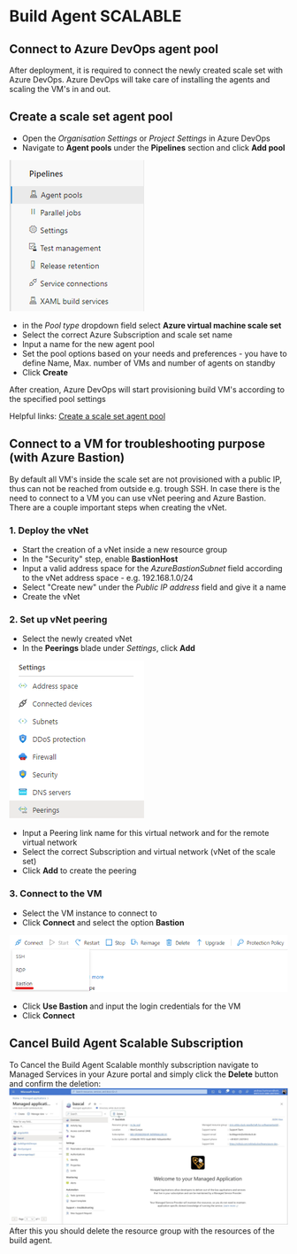 # Build Agent SCALABLE

## Connect to Azure DevOps agent pool

After deployment, it is required to connect the newly created scale set with Azure DevOps. Azure DevOps will take care of installing the agents and scaling the VM's in and out.

## Create a scale set agent pool

- Open the *Organisation Settings* or *Project Settings* in Azure DevOps
- Navigate to **Agent pools** under the **Pipelines** section and click **Add pool**

![agent_pools](img/agent_pools.png)

- in the *Pool type* dropdown field select **Azure virtual machine scale set**
- Select the correct Azure Subscription and scale set name
- Input a name for the new agent pool
- Set the pool options based on your needs and preferences - you have to define Name, Max. number of VMs and number of agents on standby
- Click **Create**

After creation, Azure DevOps will start provisioning build VM's according to the specified pool settings

Helpful links: [Create a scale set agent pool](https://docs.microsoft.com/en-us/azure/devops/pipelines/agents/scale-set-agents?view=azure-devops#create-the-scale-set-agent-pool)

## Connect to a VM for troubleshooting purpose (with Azure Bastion)

By default all VM's inside the scale set are not provisioned with a public IP, thus can not be reached from outside e.g. trough SSH.
In case there is the need to connect to a VM you can use vNet peering and Azure Bastion. There are a couple important steps when creating the vNet.

### 1. Deploy the vNet

- Start the creation of a vNet inside a new resource group
- In the "Security" step, enable **BastionHost**
- Input a valid address space for the *AzureBastionSubnet* field according to the vNet address space - e.g. 192.168.1.0/24
- Select "Create new" under the *Public IP address* field and give it a name
- Create the vNet

### 2. Set up vNet peering

- Select the newly created vNet
- In the **Peerings** blade under *Settings*, click **Add**

![peering](img/peering.png)

- Input a Peering link name for this virtual network and for the remote virtual network
- Select the correct Subscription and virtual network (vNet of the scale set)
- Click **Add** to create the peering

### 3. Connect to the VM

- Select the VM instance to connect to
- Click **Connect** and select the option **Bastion**

![connect](img/connect.png)

- Click **Use Bastion** and input the login credentials for the VM
- Click **Connect**

## Cancel Build Agent Scalable Subscription

To Cancel the Build Agent Scalable monthly subscription navigate to Managed Services in your Azure portal and simply click the **Delete** button and confirm the deletion:
![cancelSubscription](img/cancelation.jpg)
After this you should delete the resource group with the resources of the build agent.

